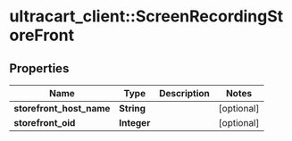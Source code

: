 # ultracart_client::ScreenRecordingStoreFront

## Properties
Name | Type | Description | Notes
------------ | ------------- | ------------- | -------------
**storefront_host_name** | **String** |  | [optional] 
**storefront_oid** | **Integer** |  | [optional] 



